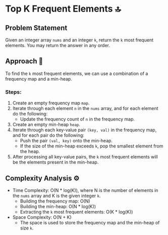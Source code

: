 # Top K Frequent Elements 🔝

## Problem Statement

Given an integer array `nums` and an integer `k`, return the `k` most frequent elements. You may return the answer in any order.

## Approach 🚀

To find the `k` most frequent elements, we can use a combination of a frequency map and a min-heap.

### Steps:
1. Create an empty frequency map `map`.
2. Iterate through each element `n` in the `nums` array, and for each element do the following:
   - Update the frequency count of `n` in the frequency map.
3. Create an empty min-heap `heap`.
4. Iterate through each key-value pair `(key, val)` in the frequency map, and for each pair do the following:
   - Push the pair `(val, key)` onto the min-heap.
   - If the size of the min-heap exceeds `k`, pop the smallest element from the heap.
5. After processing all key-value pairs, the `k` most frequent elements will be the elements present in the min-heap.

## Complexity Analysis ⚙️

- Time Complexity: O(N * log(K)), where N is the number of elements in the `nums` array and K is the given integer `k`.
  - Building the frequency map: O(N)
  - Building the min-heap: O(N * log(K))
  - Extracting the `k` most frequent elements: O(K * log(K))
- Space Complexity: O(N + K)
  - The space is used to store the frequency map and the min-heap of size `k`.
